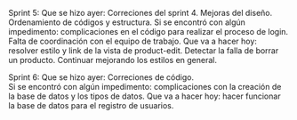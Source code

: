 Sprint 5:
Que se hizo ayer: Correciones del sprint 4. Mejoras del diseño. Ordenamiento de códigos y estructura. 
Si se encontró con algún impedimento: complicaciones en el código para realizar el proceso de login. Falta de coordinación con el equipo de trabajo. 
Que va a hacer hoy: resolver estilo y link de la vista de product-edit. Detectar la falla de borrar un producto. Continuar mejorando los estilos en general. 

Sprint 6:
Que se hizo ayer: Correciones de código.  
Si se encontró con algún impedimento: complicaciones con la creación de la base de datos y los tipos de datos. 
Que va a hacer hoy: hacer funcionar la base de datos para el registro de usuarios. 